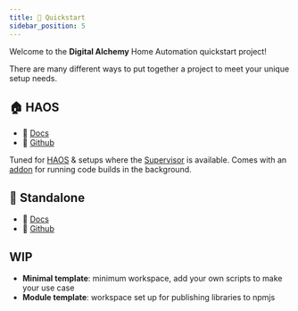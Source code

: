 ```yaml
---
title: 🚀 Quickstart
sidebar_position: 5
---
```


Welcome to the **Digital Alchemy** Home Automation quickstart project!

There are many different ways to put together a project to meet your unique setup needs.

## 🏠 HAOS

- 📓 [Docs](/docs/home-automation/quickstart/haos)
- 🔗 [Github](https://github.com/Digital-Alchemy-TS/haos-template)

Tuned for [HAOS](https://developers.home-assistant.io/docs/operating-system/) & setups where the [Supervisor](https://developers.home-assistant.io/docs/supervisor/) is available.
Comes with an [addon](/docs/home-automation/quickstart/haos/addon) for running code builds in the background.


## 🐳 Standalone

- 📓 [Docs](/docs/home-automation/quickstart/standalone)
- 🔗 [Github](https://github.com/Digital-Alchemy-TS/standalone-template)



## WIP

- **Minimal template**: minimum workspace, add your own scripts to make your use case
- **Module template**: workspace set up for publishing libraries to npmjs
